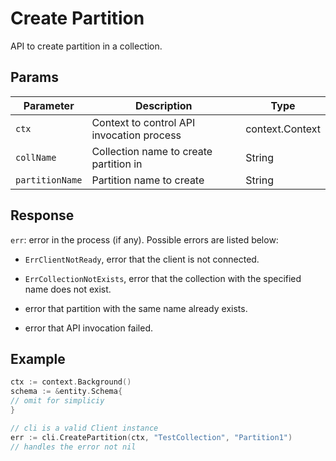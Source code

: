 # Create Partition 

API to create partition in a collection.

## Params

| Parameter    | Description                                                  | Type                     |
| ------------ | ------------------------------------------------------------ | ------------------------ |
| `ctx`        | Context to control API invocation process                    | context.Context          |
| `collName`   | Collection name to create partition in                       | String                   |
| `partitionName` | Partition name to create                                  | String                   |



## Response

`err`: error in the process (if any). Possible errors are listed below:

  - `ErrClientNotReady`, error that the client is not connected.

  - `ErrCollectionNotExists`, error that the collection with the specified name does not exist.

  - error that partition with the same name already exists.

  - error that API invocation failed.

## Example

```go
ctx := context.Background()
schema := &entity.Schema{
// omit for simpliciy
} 

// cli is a valid Client instance
err := cli.CreatePartition(ctx, "TestCollection", "Partition1")
// handles the error not nil
```
